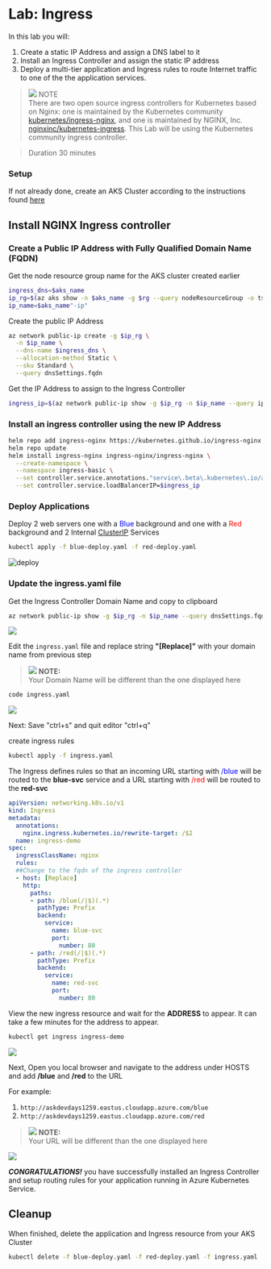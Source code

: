 # Lab: Ingress 

In this lab you will:
1. Create a static IP Address and assign a DNS label to it
1. Install an Ingress Controller and assign the static IP address
1. Deploy a multi-tier application and Ingress rules to route Internet traffic to one of the the application services. 

> ![](content/idea.png) NOTE</br>
There are two open source ingress controllers for Kubernetes based on Nginx: one is maintained by the Kubernetes community [kubernetes/ingress-nginx](https://github.com/kubernetes/ingress-nginx), and one is maintained by NGINX, Inc. [nginxinc/kubernetes-ingress](https://github.com/nginxinc/kubernetes-ingress). This Lab will be using the Kubernetes community ingress controller.

>Duration 30 minutes

### Setup 
If not already done, create an AKS Cluster according to the instructions found [here](../setup.md)

## Install NGINX Ingress controller 

### Create a Public IP Address with Fully Qualified Domain Name (FQDN)

Get the node resource group name for the AKS cluster created earlier
``` bash
ingress_dns=$aks_name
ip_rg=$(az aks show -n $aks_name -g $rg --query nodeResourceGroup -o tsv)
ip_name=$aks_name"-ip"
```

Create the  public IP Address
```bash
az network public-ip create -g $ip_rg \
  -n $ip_name \
  --dns-name $ingress_dns \
  --allocation-method Static \
  --sku Standard \
  --query dnsSettings.fqdn
```
Get the IP Address to assign to the Ingress Controller
``` bash
ingress_ip=$(az network public-ip show -g $ip_rg -n $ip_name --query ipAddress -o tsv)
```


### Install an ingress controller using the new IP Address
``` bash
helm repo add ingress-nginx https://kubernetes.github.io/ingress-nginx
helm repo update
helm install ingress-nginx ingress-nginx/ingress-nginx \
  --create-namespace \
  --namespace ingress-basic \
  --set controller.service.annotations."service\.beta\.kubernetes\.io/azure-load-balancer-health-probe-request-path"=/healthz \
  --set controller.service.loadBalancerIP=$ingress_ip
```

### Deploy Applications 
Deploy 2 web servers one with a <span style=color:blue>Blue</span> background and one with a <span style=color:red>Red</span> background and 2 Internal [ClusterIP](https://kubernetes.io/docs/concepts/services-networking/service/#publishing-services-service-types) Services

``` bash
kubectl apply -f blue-deploy.yaml -f red-deploy.yaml
```
![deploy](content/image-red-deploy.png)

### Update the ingress.yaml file
Get the Ingress Controller Domain Name and copy to clipboard
``` bash
az network public-ip show -g $ip_rg -n $ip_name --query dnsSettings.fqdn -o tsv
```

![](content/image-getfgdn.png)

Edit the ```ingress.yaml``` file and replace string **"[Replace]"** with your domain name from previous step 

> ![](content/idea.png) **NOTE:**</br>
Your Domain Name will be different than the one displayed here
>

```bash 
code ingress.yaml
```
![](content/image-fqdn.png)

Next: Save "ctrl+s" and quit editor "ctrl+q"

create ingress rules
``` bash
kubectl apply -f ingress.yaml
```

The Ingress defines rules so that an incoming URL starting with <span style=color:blue>/blue</span> will be routed to the **blue-svc** service and a URL starting with <span style=color:red>/red</span> will be routed to the **red-svc**

```yaml
apiVersion: networking.k8s.io/v1
kind: Ingress
metadata:
  annotations:
    nginx.ingress.kubernetes.io/rewrite-target: /$2
  name: ingress-demo
spec:
  ingressClassName: nginx
  rules:
  ##Change to the fqdn of the ingress controller
  - host: [Replace]
    http:
      paths:
      - path: /blue(/|$)(.*)
        pathType: Prefix
        backend:
          service: 
            name: blue-svc
            port: 
              number: 80
      - path: /red(/|$)(.*)
        pathType: Prefix
        backend:
          service: 
            name: red-svc
            port: 
              number: 80
```

View the new ingress resource and wait for the **ADDRESS** to appear. It can take a few minutes for the address to appear. 
```bash
kubectl get ingress ingress-demo
```
![](content/image-get-ingress.png)

Next, Open you local browser and navigate to the address under HOSTS and add **/blue** and **/red** to the URL

For example: 
1. ```http://askdevdays1259.eastus.cloudapp.azure.com/blue```
2. ```http://askdevdays1259.eastus.cloudapp.azure.com/red```

> ![](content/idea.png) **NOTE:**</br>
Your URL will be different than the one displayed here
>

![](content/image-app-final.png)

***CONGRATULATIONS!***  you have successfully installed an Ingress Controller and setup routing rules for your application running in Azure Kubernetes Service. 



## Cleanup
When finished, delete the application and Ingress resource from your AKS Cluster

```bash
kubectl delete -f blue-deploy.yaml -f red-deploy.yaml -f ingress.yaml
```
